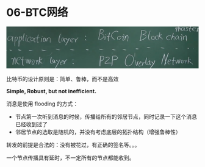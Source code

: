 # 06-BTC网络

![image-20200427122719251](README/image-20200427122719251.png)

比特币的设计原则是：简单、鲁棒，而不是高效

**Simple, Robust, but not inefficient.**

消息是使用 flooding 的方式：

- 节点第一次听到消息的时候，传播给所有的邻居节点，同时记录一下这个消息已经收到过了
- 邻居节点的选取是随机的，并没有考虑底层的拓扑结构（增强鲁棒性）

转发的前提是合法的：没有被花过，有正确的签名等。。。

一个节点传播具有延时，不一定所有的节点都能收到。



